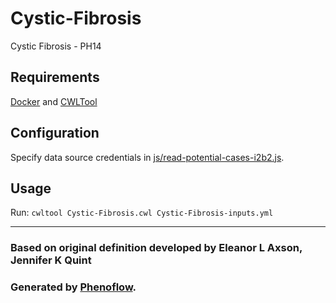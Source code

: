 # Cystic-Fibrosis

Cystic Fibrosis - PH14

## Requirements

[Docker](https://docs.docker.com/install/) and [CWLTool](https://github.com/common-workflow-language/cwltool#install)

## Configuration

Specify data source credentials in [js/read-potential-cases-i2b2.js](js/read-potential-cases-i2b2.js).

## Usage

Run: `cwltool Cystic-Fibrosis.cwl Cystic-Fibrosis-inputs.yml`

***

### Based on original definition developed by Eleanor L Axson, Jennifer K Quint
### Generated by [Phenoflow](https://kclhi.org/phenoflow).
